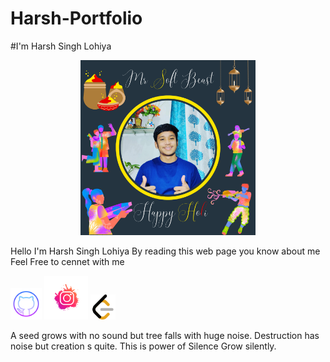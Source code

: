 # Harsh-Portfolio

#I'm Harsh Singh Lohiya
 <p align="center"><img src="Republic Day.png" alt="harsh" width="280" height="280"></p>

Hello I'm Harsh Singh Lohiya
By reading this web page you know about me
Feel Free to cennet with me
<p>
<img src="github.png" alt="Harsh Github" height="50" width="50"> <img src="insta logo - Copy.png" alt="insta" height="70" width="70"> <img src="leetcode.webp" alt="leetcode" height="40" width="40"> 
 </p>
 
A seed grows with no sound but tree falls with huge noise.
Destruction has noise but creation s quite. This is power of Silence
Grow silently.
